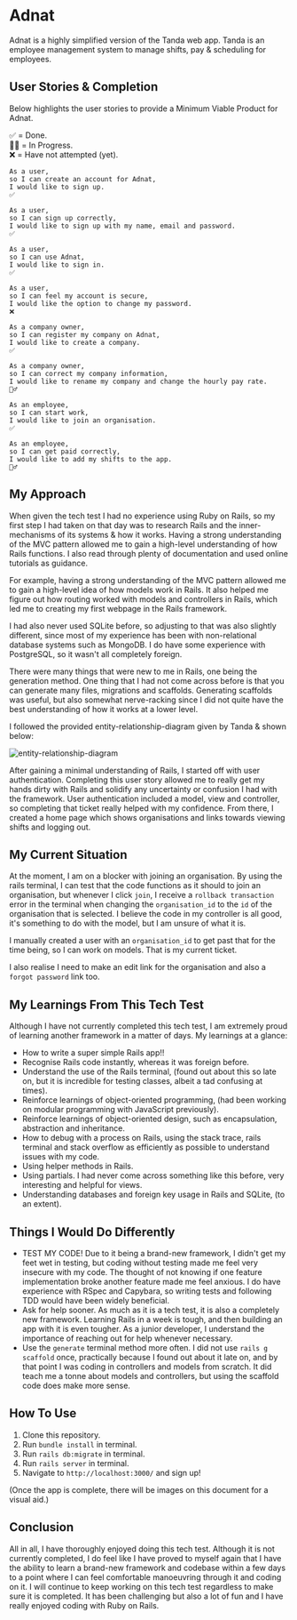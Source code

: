 # Adnat

Adnat is a highly simplified version of the Tanda web app. Tanda is an employee management system to manage shifts, pay & scheduling for employees.

## User Stories & Completion

Below highlights the user stories to provide a Minimum Viable Product for Adnat.

✅ = Done.<br>
🏃‍♂️ = In Progress.<br>
❌ = Have not attempted (yet).
```
As a user,
so I can create an account for Adnat,
I would like to sign up.
✅
```
```
As a user,
so I can sign up correctly,
I would like to sign up with my name, email and password.
✅
```

```
As a user,
so I can use Adnat,
I would like to sign in.
✅
```
```
As a user,
so I can feel my account is secure,
I would like the option to change my password.
❌
```
```
As a company owner,
so I can register my company on Adnat,
I would like to create a company.
✅
```
```
As a company owner,
so I can correct my company information,
I would like to rename my company and change the hourly pay rate.
🏃‍♂️
```
```
As an employee,
so I can start work,
I would like to join an organisation.
✅
```
```
As an employee,
so I can get paid correctly,
I would like to add my shifts to the app.
🏃‍♂️
```

## My Approach
When given the tech test I had no experience using Ruby on Rails, so my first step I had taken on that day was to research Rails and the inner-mechanisms of its systems & how it works. Having a strong understanding of the MVC pattern allowed me to gain a high-level understanding of how Rails functions. I also read through plenty of documentation and used online tutorials as guidance.

For example, having a strong understanding of the MVC pattern allowed me to gain a high-level idea of how models work in Rails. It also helped me figure out how routing worked with models and controllers in Rails, which led me to creating my first webpage in the Rails framework.

I had also never used SQLite before, so adjusting to that was also slightly different, since most of my experience has been with non-relational database systems such as MongoDB. I do have some experience with PostgreSQL, so it wasn't all completely foreign.

There were many things that were new to me in Rails, one being the generation method. One thing that I had not come across before is that you can generate many files, migrations and scaffolds. Generating scaffolds was useful, but also somewhat nerve-racking since I did not quite have the best understanding of how it works at a lower level.

I followed the provided entity-relationship-diagram given by Tanda & shown below:

![entity-relationship-diagram](https://camo.githubusercontent.com/30ef1d3b4302559fb61891d45ca1057fea9092ecd37ba04608fe0902ca17d0c9/68747470733a2f2f692e696d6775722e636f6d2f7731597a4e59362e706e67)

After gaining a minimal understanding of Rails, I started off with user authentication. Completing this user story allowed me to really get my hands dirty with Rails and solidify any uncertainty or confusion I had with the framework. User authentication included a model, view and controller, so completing that ticket really helped with my confidence. From there, I created a home page which shows organisations and links towards viewing shifts and logging out.

## My Current Situation
At the moment, I am on a blocker with joining an organisation. By using the rails terminal, I can test that the code functions as it should to join an organisation, but whenever I click `join`, I receive a `rollback transaction` error in the terminal when changing the `organisation_id` to the `id` of the organisation that is selected. I believe the code in my controller is all good, it's something to do with the model, but I am unsure of what it is.

I manually created a user with an `organisation_id` to get past that for the time being, so I can work on models. That is my current ticket.

I also realise I need to make an edit link for the organisation and also a `forgot password` link too.

## My Learnings From This Tech Test
Although I have not currently completed this tech test, I am extremely proud of learning another framework in a matter of days.
My learnings at a glance:
* How to write a super simple Rails app!!
* Recognise Rails code instantly, whereas it was foreign before.
* Understand the use of the Rails terminal, (found out about this so late on, but it is incredible for testing classes, albeit a tad confusing at times).
* Reinforce learnings of object-oriented programming, (had been working on modular programming with JavaScript previously).
* Reinforce learnings of object-oriented design, such as encapsulation, abstraction and inheritance.
* How to debug with a process on Rails, using the stack trace, rails terminal and stack overflow as efficiently as possible to understand issues with my code.
* Using helper methods in Rails.
* Using partials. I had never come across something like this before, very interesting and helpful for views.
* Understanding databases and foreign key usage in Rails and SQLite, (to an extent).

## Things I Would Do Differently
* TEST MY CODE! Due to it being a brand-new framework, I didn't get my feet wet in testing, but coding without testing made me feel very insecure with my code. The thought of not knowing if one feature implementation broke another feature made me feel anxious. I do have experience with RSpec and Capybara, so writing tests and following TDD would have been widely beneficial.
* Ask for help sooner. As much as it is a tech test, it is also a completely new framework. Learning Rails in a week is tough, and then building an app with it is even tougher. As a junior developer, I understand the importance of reaching out for help whenever necessary.
* Use the `generate` terminal method more often. I did not use `rails g scaffold` once, practically because I found out about it late on, and by that point I was coding in controllers and models from scratch. It did teach me a tonne about models and controllers, but using the scaffold code does make more sense.

## How To Use
1. Clone this repository.
2. Run `bundle install` in terminal.
3. Run `rails db:migrate` in terminal.
4. Run `rails server` in terminal.
5. Navigate to `http://localhost:3000/` and sign up!

(Once the app is complete, there will be images on this document for a visual aid.)

## Conclusion
All in all, I have thoroughly enjoyed doing this tech test. Although it is not currently completed, I do feel like I have proved to myself again that I have the ability to learn a brand-new framework and codebase within a few days to a point where I can feel comfortable manoeuvring through it and coding on it. I will continue to keep working on this tech test regardless to make sure it is completed. It has been challenging but also a lot of fun and I have really enjoyed coding with Ruby on Rails.
